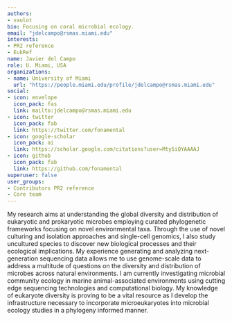 ```yaml
---
authors:
- vaulot
bio: Focusing on coral microbial ecology.
email: "jdelcampo@rsmas.miami.edu"
interests:
- PR2 reference
- EukRef
name: Javier del Campo
role: U. Miami, USA
organizations:
- name: University of Miami
  url: "https://people.miami.edu/profile/jdelcampo@rsmas.miami.edu"
social:
- icon: envelope
  icon_pack: fas
  link: mailto:jdelcampo@rsmas.miami.edu
- icon: twitter
  icon_pack: fab
  link: https://twitter.com/fonamental
- icon: google-scholar
  icon_pack: ai
  link: https://scholar.google.com/citations?user=Mty5iQYAAAAJ
- icon: github
  icon_pack: fab
  link: https://github.com/fonamental
superuser: false
user_groups:
- Contributors PR2 reference
- Core team
---
```


My research aims at understanding the global diversity and distribution of eukaryotic and prokaryotic microbes employing curated phylogenetic frameworks focusing on novel environmental taxa. Through the use of novel culturing and isolation approaches and single-cell genomics, I also study uncultured species to discover new biological processes and their ecological implications. My experience generating and analyzing next-generation sequencing data allows me to use genome-scale data to address a multitude of questions on the diversity and distribution of microbes across natural environments. I am currently investigating microbial community ecology in marine animal-associated environments using cutting edge sequencing technologies and computational biology. My knowledge of eukaryote diversity is proving to be a vital resource as I develop the infrastructure necessary to incorporate microeukaryotes into microbial ecology studies in a phylogeny informed manner.
